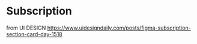 # Subscription


from UI DESIGN https://www.uidesigndaily.com/posts/figma-subscription-section-card-day-1518
